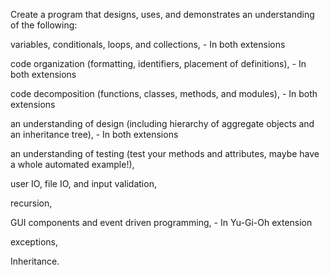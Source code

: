 Create a program that designs, uses, and demonstrates an understanding of the following:

variables, conditionals, loops, and collections, - In both extensions

code organization (formatting, identifiers, placement of definitions), - In both extensions

code decomposition (functions, classes, methods, and modules), - In both extensions

an understanding of design (including hierarchy of aggregate objects and an inheritance tree), - In both extensions

an understanding of testing (test your methods and attributes, maybe have a whole automated example!),

user IO, file IO, and input validation,

recursion,

GUI components and event driven programming, - In Yu-Gi-Oh extension

exceptions,

Inheritance.
